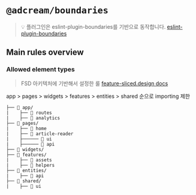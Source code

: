 # `@adcream/boundaries`

> 💡 플러그인은 eslint-plugin-boundaries를 기반으로 동작합니다.
> [eslint-plugin-boundaries ](https://github.com/javierbrea/eslint-plugin-boundaries)

## Main rules overview

### Allowed element types

> FSD 아키텍처에 기반해서 설정한 룰
> [feature-sliced.design docs](https://feature-sliced.design/docs/get-started/overview)

app > pages > widgets > features > entities > shared 순으로 importing 제한

```
├── 📂 app/
|    ├── 📂 routes
|    ├── 📁 analytics
├── 📂 pages/
|    ├── 📂 home
|    ├── 📂 article-reader
|    ├────── 📁 ui
|    ├────── 📁 api
├── 📂 widgets/
├── 📂 features/
|    ├── 📁 assets
|    ├── 📁 helpers
├── 📂 entities/
|    ├── 📁 api
├── 📂 shared/
|    ├── 📁 ui
```
